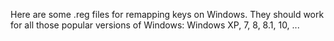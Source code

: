 Here are some .reg files for remapping keys on Windows.
They should work for all those popular versions of Windows: Windows XP, 7, 8, 8.1, 10, ...

